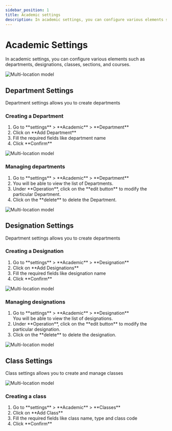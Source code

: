 ```yaml
---
sidebar_position: 1
title: Academic settings
description: In academic settings, you can configure various elements such as departments, designations, classes, sections, and courses.
---
```


# Academic Settings

In academic settings, you can configure various elements such as departments, designations, classes, sections, and courses.

![Multi-location model](/img/academic-settings.png)


## Department Settings

Department settings allows you to create departments

### Creating a Department
<ol>
<li>Go to **settings** > **Academic** > **Department**</li>
<li>Click on **Add Department**</li>
<li>Fill the required fields like department name</li>
<li>Click **Confirm**</li>
</ol>

![Multi-location model](/img/department-settings.png)

### Managing departments
<ol>
<li>Go to **settings** > **Academic** > **Department**</li>
<li>You will be able to view the  list of Departments. </li>
<li>Under **Operation**, click on the **edit button** to modify the particular Department.</li>
<li>Click on the **delete** to delete the Department.</li>
</ol>

![Multi-location model](/img/department-settings-1.png)


## Designation Settings

Department settings allows you to create departments

### Creating a Designation
<ol>
<li>Go to **settings** > **Academic** > **Designation**</li>
<li>Click on **Add Designations**</li>
<li>Fill the required fields like designation name</li>
<li>Click **Confirm**</li>
</ol>

![Multi-location model](/img/designation-settings.png)

### Managing designations
<ol>
<li>Go to **settings** > **Academic** > **Designation**</li>
You will be able to view the  list of designations. 
<li>Under **Operation**, click on the **edit button** to modify the particular designation.</li>
<li>Click on the **delete** to delete the designation.</li>
</ol>

![Multi-location model](/img/designation-settings-1.png)

## Class Settings

Class settings allows you to create and manage classes

![Multi-location model](/img/class-settings.png)

### Creating a class
<ol>
<li>Go to **settings** > **Academic** > **Classes**</li>
<li>Click on **Add Class**</li>
<li>Fill the required fields like class name, type and class code</li>
<li>Click **Confirm**</li>
</ol>